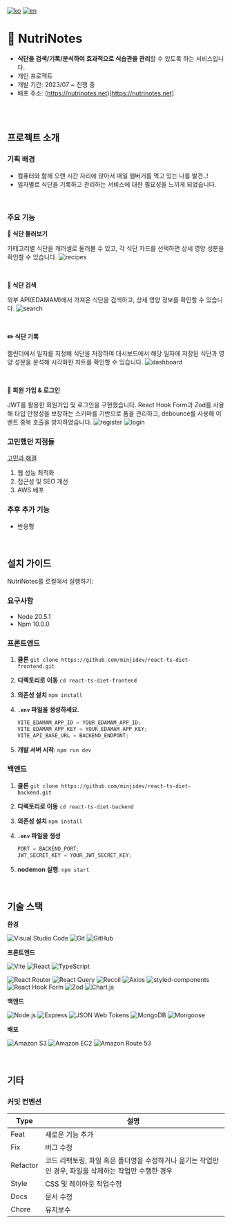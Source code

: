 [![ko](https://img.shields.io/badge/lang-ko-FCE38A.svg)](https://github.com/minjidev/react-ts-diet-frontend/blob/main/README.ko.md)
[![en](https://img.shields.io/badge/lang-en-F38181.svg)](https://github.com/minjidev/react-ts-diet-frontend/blob/main/README.md)


# 📒 NutriNotes

- **식단을 검색/기록/분석하여 효과적으로 식습관을 관리**할 수 있도록 하는 서비스입니다.
- 개인 프로젝트
- 개발 기간: 2023/07 ~ 진행 중
- 배포 주소: (https://nutrinotes.net)[https://nutrinotes.net]

<br />
<br />

## 프로젝트 소개

### 기획 배경

- 컴퓨터와 함께 오랜 시간 자리에 앉아서 매일 햄버거를 먹고 있는 나를 발견..!
- 일자별로 식단을 기록하고 관리하는 서비스에 대한 필요성을 느끼게 되었습니다.

<br />

### 주요 기능

**🥗 식단 둘러보기**

카테고리별 식단을 캐러셀로 둘러볼 수 있고, 각 식단 카드를 선택하면 상세 영양 성분을 확인할 수 있습니다.
![recipes](https://github.com/Team-Hoisting/mychelin-guide-frontend/assets/68722909/03c47f36-e31b-4911-b18c-78dd313f1f5a)

 <br />
 
**🔎 식단 검색** 

외부 API(EDAMAM)에서 가져온 식단을 검색하고, 상세 영양 정보를 확인할 수 있습니다.
![search](https://github.com/Team-Hoisting/mychelin-guide-frontend/assets/68722909/f1187bdd-8acf-4891-b2f0-9bfe8d86bdfd)

 <br />
 
**✏️ 식단 기록** 

캘린더에서 일자를 지정해 식단을 저장하여 대시보드에서 해당 일자에 저장된 식단과 영양 성분을 분석해 시각화한 차트를 확인할 수 있습니다.
![dashboard](https://github.com/Team-Hoisting/mychelin-guide-frontend/assets/68722909/4c3ac9c2-e307-4c1a-a968-fdebce44fba1)

 <br />
 
**📃 회원 가입 & 로그인** 

JWT를 활용한 회원가입 및 로그인을 구현했습니다. React Hook Form과 Zod를 사용해 타입 안정성을 보장하는 스키마를 기반으로 폼을 관리하고, debounce를 사용해 이벤트 중복 호출을 방지하였습니다.
![register](https://github.com/Team-Hoisting/mychelin-guide-frontend/assets/68722909/a226b9aa-4b87-41be-83d4-8881711e6fd6)
![login](https://github.com/Team-Hoisting/mychelin-guide-frontend/assets/68722909/d83e92e0-bd70-4779-8bfc-341958d7e1a6)

### 고민했던 지점들
[고민과 해결](https://www.notion.so/NutriNotes-ccbee51756e340a588350f638217f42a?pvs=4#9b72b6740bb64289b4bf54b09169389f)
1. 웹 성능 최적화
2. 접근성 및 SEO 개선 
3. AWS 배포


### 추후 추가 기능

- 반응형

 <br />

## 설치 가이드

NutriNotes를 로컬에서 실행하기:

### 요구사항

- Node 20.5.1
- Npm 10.0.0

### 프론트엔드

1. **클론**
   `git clone https://github.com/minjidev/react-ts-diet-frontend.git`
2. **디렉토리로 이동** `cd react-ts-diet-frontend`
3. **의존성 설치** `npm install`
4. **`.env` 파일을 생성하세요.**

   ```jsx
   VITE_EDAMAM_APP_ID = YOUR_EDAMAM_APP_ID;
   VITE_EDAMAM_APP_KEY = YOUR_EDAMAM_APP_KEY;
   VITE_API_BASE_URL = BACKEND_ENDPONT;
   ```

5. **개발 서버 시작**: `npm run dev`

### 백엔드

1. **클론** `git clone https://github.com/minjidev/react-ts-diet-backend.git`
2. **디렉토리로 이동** `cd react-ts-diet-backend`
3. **의존성 설치** `npm install`
4. **`.env` 파일을 생성**

   ```jsx
   PORT = BACKEND_PORT;
   JWT_SECRET_KEY = YOUR_JWT_SECRET_KEY;
   ```

5. **nodemon 실행**: `npm start`

 <br />

## 기술 스택

**환경**

![Visual Studio Code](https://img.shields.io/badge/Visual%20Studio%20Code-007ACC?style=for-the-badge&logo=Visual%20Studio%20Code&logoColor=white)
![Git](https://img.shields.io/badge/Git-F05032?style=for-the-badge&logo=Git&logoColor=white)
![GitHub](https://img.shields.io/badge/GitHub-181717?style=for-the-badge&logo=GitHub&logoColor=white)

**프론트엔드**

![Vite](https://img.shields.io/badge/Vite-646CFF?style=for-the-badge&logo=Vite&logoColor=white)
![React](https://img.shields.io/badge/React-61DAFB?style=for-the-badge&logo=React&logoColor=white)
![TypeScript](https://img.shields.io/badge/TypeScript-3178C6?style=for-the-badge&logo=TypeScript&logoColor=white)

![React Router](https://img.shields.io/badge/React%20Router-CA4245?style=for-the-badge&logo=React%20Router&logoColor=white)
![React Query](https://img.shields.io/badge/React%20Query-FF4154?style=for-the-badge&logo=React%20Query&logoColor=white)
![Recoil](https://img.shields.io/badge/Recoil-3578E5?style=for-the-badge&logo=Recoil&logoColor=white)
![Axios](https://img.shields.io/badge/Axios-5A29E4?style=for-the-badge&logo=Axios&logoColor=white)
![styled-components](https://img.shields.io/badge/styled%20components-DB7093?style=for-the-badge&logo=styled-components&logoColor=white)
![React Hook Form](https://img.shields.io/badge/React%20Hook%20Form-EC5990?style=for-the-badge&logo=React%20Hook%20Form&logoColor=white)
![Zod](https://img.shields.io/badge/Zod-3E67B1?style=for-the-badge&logo=Zod&logoColor=white)
![Chart.js](https://img.shields.io/badge/Chart.js-FF6384?style=for-the-badge&logo=Chart.js&logoColor=white)

**백엔드**

![Node.js](https://img.shields.io/badge/Node.js-339933?style=for-the-badge&logo=Node.js&logoColor=white)
![Express](https://img.shields.io/badge/Express-000000?style=for-the-badge&logo=Express&logoColor=white)
![JSON Web Tokens](https://img.shields.io/badge/JSON%20Web%20Tokens-000000?style=for-the-badge&logo=JSON%20Web%20Tokens&logoColor=white)
![MongoDB](https://img.shields.io/badge/MongoDB-47A248?style=for-the-badge&logo=MongoDB&logoColor=white)
![Mongoose](https://img.shields.io/badge/Mongoose-880000?style=for-the-badge&logo=Mongoose&logoColor=white)

**배포**

![Amazon S3](https://img.shields.io/badge/Amazon%20S3-569A31?style=for-the-badge&logo=Amazon%20S3&logoColor=white)
![Amazon EC2](https://img.shields.io/badge/Amazon%20EC2-FF9900?style=for-the-badge&logo=Amazon%20EC2&logoColor=white)
![Amazon Route 53](https://img.shields.io/badge/Amazon%20Route%2053-8C4FFF?style=for-the-badge&logo=Amazon%20Route%2053&logoColor=white)

 <br />

## 기타

### 커밋 컨벤션

| Type     | 설명                                                                                                  |
| -------- | ----------------------------------------------------------------------------------------------------- |
| Feat     | 새로운 기능 추가                                                                                      |
| Fix      | 버그 수정                                                                                             |
| Refactor | 코드 리팩토링, 파일 혹은 폴더명을 수정하거나 옮기는 작업만인 경우, 파일을 삭제하는 작업만 수행한 경우 |
| Style    | CSS 및 레이아웃 작업수정                                                                              |
| Docs     | 문서 수정                                                                                             |
| Chore    | 유지보수                                                                                              |
